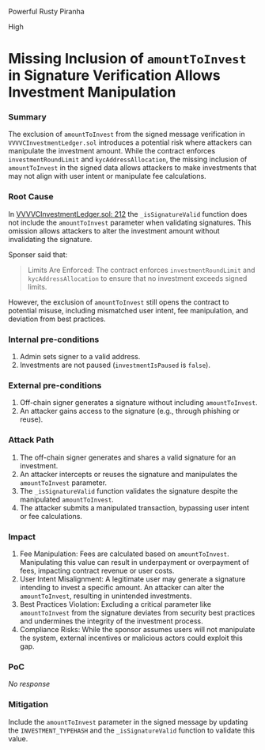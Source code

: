 Powerful Rusty Piranha

High

# Missing Inclusion of `amountToInvest` in Signature Verification Allows Investment Manipulation

### Summary

The exclusion of `amountToInvest` from the signed message verification in `VVVVCInvestmentLedger.sol` introduces a potential risk where attackers can manipulate the investment amount. While the contract enforces `investmentRoundLimit` and `kycAddressAllocation`, the missing inclusion of `amountToInvest` in the signed data allows attackers to make investments that may not align with user intent or manipulate fee calculations.

### Root Cause

In [VVVVCInvestmentLedger.sol: 212](https://github.com/sherlock-audit/2024-11-vvv-exchange-update/blob/1791f41b310489aaa66de349ef1b9e4bd331f14b/vvv-platform-smart-contracts/contracts/vc/VVVVCInvestmentLedger.sol#L212) the `_isSignatureValid` function does not include the `amountToInvest` parameter when validating signatures. This omission allows attackers to alter the investment amount without invalidating the signature.

Sponser said that: 

> Limits Are Enforced: The contract enforces `investmentRoundLimit` and `kycAddressAllocation` to ensure that no investment exceeds signed limits.

However, the exclusion of `amountToInvest` still opens the contract to potential misuse, including mismatched user intent, fee manipulation, and deviation from best practices.

### Internal pre-conditions

1. Admin sets signer to a valid address.
2. Investments are not paused (`investmentIsPaused` is `false`).

### External pre-conditions

1. Off-chain signer generates a signature without including `amountToInvest`.
2. An attacker gains access to the signature (e.g., through phishing or reuse).

### Attack Path

1. The off-chain signer generates and shares a valid signature for an investment.
2. An attacker intercepts or reuses the signature and manipulates the `amountToInvest` parameter.
3. The `_isSignatureValid` function validates the signature despite the manipulated `amountToInvest`.
4. The attacker submits a manipulated transaction, bypassing user intent or fee calculations.


### Impact

1. Fee Manipulation: Fees are calculated based on `amountToInvest`. Manipulating this value can result in underpayment or overpayment of fees, impacting contract revenue or user costs.
2. User Intent Misalignment: A legitimate user may generate a signature intending to invest a specific amount. An attacker can alter the `amountToInvest`, resulting in unintended investments.
3. Best Practices Violation: Excluding a critical parameter like `amountToInvest` from the signature deviates from security best practices and undermines the integrity of the investment process.
4. Compliance Risks: While the sponsor assumes users will not manipulate the system, external incentives or malicious actors could exploit this gap.


### PoC

_No response_

### Mitigation

Include the `amountToInvest` parameter in the signed message by updating the `INVESTMENT_TYPEHASH` and the `_isSignatureValid` function to validate this value.